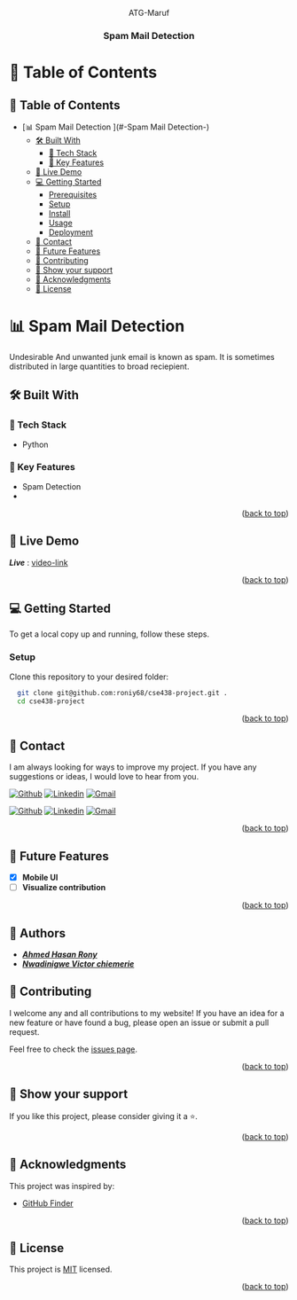 <a name="readme-top"></a>

<a name="readme-top"></a>

<div align="center">

ATG-Maruf
  <br/>

  <h3><b>Spam Mail Detection</b></h3>

</div>

# 📗 Table of Contents
## 📑 Table of Contents
- [📊 Spam Mail Detection ](#-Spam Mail Detection-)
  - [🛠 Built With ](#-built-with-)
    - [🧰 Tech Stack ](#-tech-stack-)
    - [💎 Key Features ](#-key-features-)
  - [🚀 Live Demo ](#-live-demo-)
  - [💻 Getting Started ](#-getting-started-)
    - [Prerequisites](#prerequisites)
    - [Setup](#setup)
    - [Install](#install)
    - [Usage](#usage)
    - [Deployment](#deployment)
  - [📧 Contact ](#-contact-)
  - [🔭 Future Features ](#-future-features-)
  - [🤝 Contributing ](#-contributing-)
  - [💖 Show your support ](#-show-your-support-)
  - [🙏 Acknowledgments ](#-acknowledgments-)
  - [📝 License ](#-license-)

<!-- PROJECT DESCRIPTION -->

# 📊 Spam Mail Detection <a name="about-project"></a>

Undesirable And unwanted junk email is known as spam. It is sometimes distributed in large quantities to broad reciepient. 



## 🛠 Built With <a name="built-with"></a>

### 🧰 Tech Stack <a name="tech-stack"></a>

- Python

<!-- Features -->

### 💎 Key Features <a name="key-features"></a>

- Spam Detection 
-

<p align="right">(<a href="#readme-top">back to top</a>)</p>

<!-- LIVE DEMO -->

## 🚀 Live Demo <a name="live-demo"></a>

***Live*** :  [video-link]()

<p align="right">(<a href="#readme-top">back to top</a>)</p>

<!-- GETTING STARTED -->

## 💻 Getting Started <a name="getting-started"></a>

To get a local copy up and running, follow these steps.


### Setup

Clone this repository to your desired folder:

```sh
  git clone git@github.com:roniy68/cse438-project.git .
  cd cse438-project
```






<p align="right">(<a href="#readme-top">back to top</a>)</p>

<!-- AUTHORS -->

## 📧 Contact <a name="authors"></a>

I am always looking for ways to improve my project. If you have any suggestions or ideas, I would love to hear from you.

[![Github](https://img.shields.io/badge/GitHub-673AB7?style=for-the-badge&logo=github&logoColor=white)](https://github.com/roniy68)
[![Linkedin](https://img.shields.io/badge/LinkedIn-0077B5?style=for-the-badge&logo=linkedin&logoColor=white)](https://linkedin.com/in/ahroniy)
[![Gmail](https://img.shields.io/badge/Gmail-D14836?style=for-the-badge&logo=gmail&logoColor=white)](mailto:ahmed.hasan.rony@gmail.com)


[![Github](https://img.shields.io/badge/GitHub-673AB7?style=for-the-badge&logo=github&logoColor=white)](https://github.com/maruf-98)
[![Linkedin](https://img.shields.io/badge/LinkedIn-0077B5?style=for-the-badge&logo=linkedin&logoColor=white)](https://www.linkedin.com/in/maruf-hasan-7bb016210?lipi=urn%3Ali%3Apage%3Ad_flagship3_feed%3BLe7kAMR%2FQE6jyWb2LoF7Zg%3D%3D)
[![Gmail](https://img.shields.io/badge/Gmail-D14836?style=for-the-badge&logo=gmail&logoColor=white)](maruf.hasan.taposh@g.bracu.ac.bd)

<p align="right">(<a href="#readme-top">back to top</a>)</p>

<!-- FUTURE FEATURES -->

## 🔭 Future Features <a name="future-features"></a>

- [x] **Mobile UI**
- [ ] **Visualize contribution**

<p align="right">(<a href="#readme-top">back to top</a>)</p>

<!-- CONTRIBUTING -->
## 📧 Authors <a name="authors"></a>

- ***[Ahmed Hasan Rony](https://github.com/roniy68)***
- ***[Nwadinigwe Victor chiemerie](https://github.com/Victor-chiemerie)***

## 🤝 Contributing <a name="contributing"></a>

I welcome any and all contributions to my website! If you have an idea for a new feature or have found a bug, please open an issue or submit a pull request.

Feel free to check the [issues page](../../issues/).

<p align="right">(<a href="#readme-top">back to top</a>)</p>

<!-- SUPPORT -->

## 💖 Show your support <a name="support"></a>

If you like this project, please consider giving it a ⭐.

<p align="right">(<a href="#readme-top">back to top</a>)</p>

<!-- ACKNOWLEDGEMENTS -->

## 🙏 Acknowledgments <a name="acknowledgements"></a>

This project was inspired by:
- [GitHub Finder](https://github.com/JasurbekIsokov/github-finder)

<p align="right">(<a href="#readme-top">back to top</a>)</p>

<!-- LICENSE -->

## 📝 License <a name="license"></a>

This project is [MIT](./readme-assets/MIT.md) licensed.

<p align="right">(<a href="#readme-top">back to top</a>)</p>
